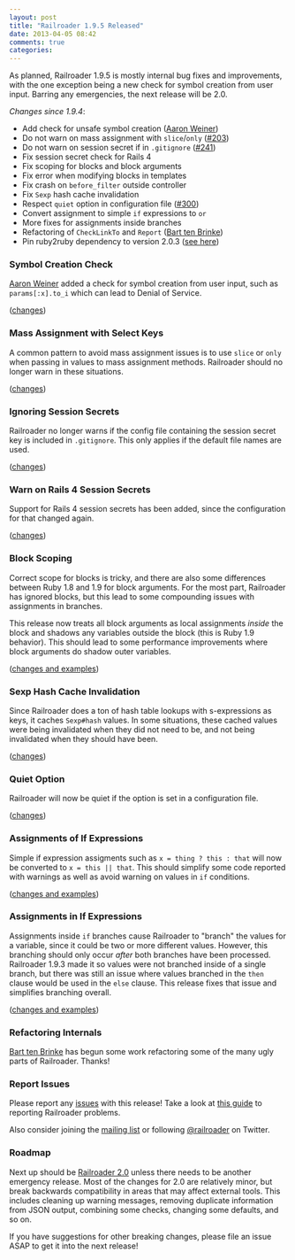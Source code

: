 ```yaml
---
layout: post
title: "Railroader 1.9.5 Released"
date: 2013-04-05 08:42
comments: true
categories: 
---
```


As planned, Railroader 1.9.5 is mostly internal bug fixes and improvements, with the one exception being a new check for symbol creation from user input. Barring any emergencies, the next release will be 2.0.

_Changes since 1.9.4_:

 * Add check for unsafe symbol creation ([Aaron Weiner](https://github.com/HonoreDB))
 * Do not warn on mass assignment with `slice`/`only` ([#203](https://github.com/presidentbeef/railroader/issues/203))
 * Do not warn on session secret if in `.gitignore` ([#241](https://github.com/presidentbeef/railroader/issues/241))
 * Fix session secret check for Rails 4
 * Fix scoping for blocks and block arguments
 * Fix error when modifying blocks in templates
 * Fix crash on `before_filter` outside controller
 * Fix `Sexp` hash cache invalidation
 * Respect `quiet` option in configuration file ([#300](https://github.com/presidentbeef/railroader/issues/300))
 * Convert assignment to simple `if` expressions to `or`
 * More fixes for assignments inside branches
 * Refactoring of `CheckLinkTo` and `Report` ([Bart ten Brinke](https://github.com/barttenbrinke))
 * Pin ruby2ruby dependency to version 2.0.3 ([see here](https://github.com/seattlerb/ruby2ruby/issues/15))

### Symbol Creation Check

[Aaron Weiner](https://github.com/HonoreDB) added a check for symbol creation from user input, such as `params[:x].to_i` which can lead to Denial of Service.

([changes](https://github.com/presidentbeef/railroader/pull/296))

### Mass Assignment with Select Keys

A common pattern to avoid mass assignment issues is to use `slice` or `only` when passing in values to mass assignment methods. Railroader should no longer warn in these situations.

([changes](https://github.com/presidentbeef/railroader/pull/303))

### Ignoring Session Secrets

Railroader no longer warns if the config file containing the session secret key is included in `.gitignore`. This only applies if the default file names are used.

([changes](https://github.com/presidentbeef/railroader/pull/302))

### Warn on Rails 4 Session Secrets

Support for Rails 4 session secrets has been added, since the configuration for that changed again.

([changes](https://github.com/presidentbeef/railroader/pull/302))

### Block Scoping

Correct scope for blocks is tricky, and there are also some differences between Ruby 1.8 and 1.9 for block arguments. For the most part, Railroader has ignored blocks, but this lead to some compounding issues with assignments in branches.

This release now treats all block arguments as local assignments *inside* the block and shadows any variables outside the block (this is Ruby 1.9 behavior). This should lead to some performance improvements where block arguments do shadow outer variables.

([changes and examples](https://github.com/presidentbeef/railroader/pull/305))

### Sexp Hash Cache Invalidation

Since Railroader does a ton of hash table lookups with s-expressions as keys, it caches `Sexp#hash` values. In some situations, these cached values were being invalidated when they did not need to be, and not being invalidated when they should have been.

([changes](https://github.com/presidentbeef/railroader/pull/294))

### Quiet Option

Railroader will now be quiet if the option is set in a configuration file.

([changes](https://github.com/presidentbeef/railroader/pull/306))

### Assignments of If Expressions

Simple if expression assigments such as `x = thing ? this : that` will now be converted to `x = this || that`. This should simplify some code reported with warnings as well as avoid warning on values in `if` conditions.

([changes and examples](https://github.com/presidentbeef/railroader/pull/295))

### Assignments in If Expressions

Assignments inside `if` branches cause Railroader to "branch" the values for a variable, since it could be two or more different values. However, this branching should only occur *after* both branches have been processed. Railroader 1.9.3 made it so values were not branched inside of a single branch, but there was still an issue where values branched in the `then` clause would be used in the `else` clause. This release fixes that issue and simplifies branching overall.

([changes and examples](https://github.com/presidentbeef/railroader/pull/297))

### Refactoring Internals

[Bart ten Brinke](https://github.com/barttenbrinke) has begun some work refactoring some of the many ugly parts of Railroader. Thanks!

### Report Issues

Please report any [issues](https://github.com/presidentbeef/railroader/issues) with this release! Take a look at [this guide](https://github.com/presidentbeef/railroader/wiki/How-to-Report-a-Railroader-Issue) to reporting Railroader problems.

Also consider joining the [mailing list](http://railroaderscanner.org/contact/) or following [@railroader](https://twitter.com/railroader) on Twitter.

### Roadmap

Next up should be [Railroader 2.0](https://github.com/presidentbeef/railroader/wiki/Roadmap) unless there needs to be another emergency release. Most of the changes for 2.0 are relatively minor, but break backwards compatibility in areas that may affect external tools. This includes cleaning up warning messages, removing duplicate information from JSON output, combining some checks, changing some defaults, and so on.

If you have suggestions for other breaking changes, please file an issue ASAP to get it into the next release!
